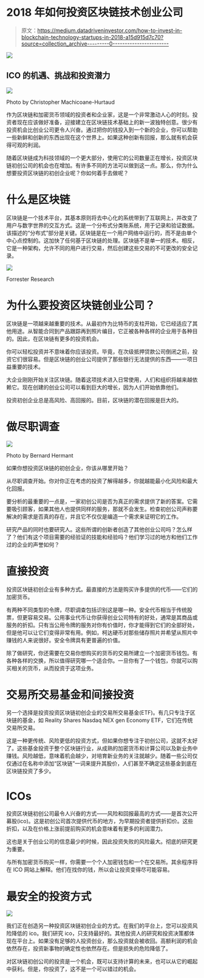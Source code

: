 # 2018 年如何投资区块链技术创业公司

> 原文：<https://medium.datadriveninvestor.com/how-to-invest-in-blockchain-technology-startups-in-2018-a15d915d7c70?source=collection_archive---------0----------------------->

[![](img/3dd2e24a620cc5cadb8f70578dc45b47.png)](http://www.track.datadriveninvestor.com/1B9E)

## ICO 的机遇、挑战和投资潜力

![](img/b7c6b42c9e6c70df61ba3417d5b2036e.png)

Photo by Christopher Machicoane-Hurtaud

作为区块链和加密货币领域的投资者和企业家，这是一个非常激动人心的时刻。投资者现在应该做好准备，迎接建立在区块链技术基础上的新一波独特创意。很少有投资机会比创业公司更令人兴奋。通过把你的钱投入到一个新的企业，你可以帮助一些新鲜和创新的东西出现在这个世界上。如果这种创新有回报，那么就有机会获得可观的利润。

随着区块链成为科技领域的一个更大部分，使用它的公司数量正在增长，投资区块链初创公司的机会也在增加。有许多不同的方法可以做到这一点。那么，你为什么想要投资区块链的初创企业呢？你如何着手去做呢？

# 什么是区块链

区块链是一个技术平台，其基本原则将去中心化的系统带到了互联网上，并改变了用户与数字世界的交互方式。这是一个分布式分类账系统，用于记录和验证数据。该描述的“分布式”部分是关键。区块链是在一个用户网络中运行的，而不是由单个中心点控制的。这加快了任何基于区块链的处理。区块链不是单一的技术。相反，它是一种架构，允许不同的用户进行交易，然后创建这些交易的不可更改的安全记录。

![](img/716580833a9affc304efc00f0340149b.png)

Forrester Research

# 为什么要投资区块链创业公司？

区块链是一项越来越重要的技术。从最初作为比特币的支柱开始，它已经适应了其他用途。从智能合同到产品跟踪再到照片编目，它正被各种各样的企业用于各种目的。因此，在区块链有更多的投资机会。

你可以轻松投资并不意味着你应该投资。毕竟，在次级抵押贷款公司倒闭之前，投资它们很容易。但是区块链的创业公司提供了那些银行无法提供的东西——一项日益重要的技术。

大企业刚刚开始关注区块链。随着这项技术进入日常使用，人们和组织将越来越依赖它。现在创建的创业公司可以看到巨大的增长，因为人们开始依靠他们。

投资初创企业总是高风险、高回报的。目前，区块链的潜在回报是巨大的。

# 做尽职调查

![](img/c08188f01da946ac91a410879dffd183.png)

Photo by Bernard Hermant

如果你想投资区块链的初创企业，你该从哪里开始？

从尽职调查开始。你对你正在考虑的投资了解得越多，你就越能最小化风险和最大化回报。

要分析的最重要的一点是，一家初创公司是否为真正的需求提供了新的答案。它需要吸引顾客，如果其他人也提供同样的服务，那就不会发生。检查初创公司声称要解决的需求是否真的存在，并且它不仅仅是编造一个需求来证明它的工作。

研究产品的同时也要研究人。这些所谓的创新者创造了其他创业公司吗？怎么样了？他们有这个项目需要的经验证的技能和经验吗？他们学习过的地方和他们工作过的企业的声誉如何？

# 直接投资

投资区块链初创企业有多种方式。最直接的方法是购买许多提供的代币——它们的加密货币。

有两种不同类型的令牌，尽职调查包括识别这是哪一种。安全代币相当于传统股票，但更容易交易。公用事业代币让你获得创业公司特有的好处，通常是其商品或服务的折扣。只有当公用令牌的服务对你有价值时，你才能得到它们的全部好处，但是他可以让它们变得非常有用。例如，柯达硬币对那些储存照片并希望从照片中赚钱的人来说很好。安全令牌具有更普遍的价值。

除了做研究，你还需要在交易你想购买的货币的交易所建立一个加密货币钱包。有各种各样的交换，所以值得研究哪一个适合你。一旦你有了一个钱包，你就可以购买相关的货币，从而投资于这项业务。

# 交易所交易基金和间接投资

另一个选择是投资投资区块链初创企业的交易所交易基金(ETF)。有几只专注于区块链的基金，如 Reality Shares Nasdaq NEX gen Economy ETF，它们在传统交易所交易。

这是一种更传统、风险更低的投资方式，但如果你想专注于初创公司，这就不太好了。这些基金投资于整个区块链行业，从成熟的加密货币和计算公司以及新业务中赚钱。风险越低，意味着机会越少，对培育新业务的关注就越少。随着一些公司仅仅通过在名称中添加“区块链”一词来提升其股价，人们甚至不确定这些基金到底在区块链投资了多少。

# ICOs

投资区块链初创公司最令人兴奋的方式——风险和回报最高的方式——是首次公开募股(ico)。这是初创公司首次提供代币的地方，为早期投资者提供折扣价。这些折扣，以及在价格上涨前提前购买的机会意味着有更多的利润潜力。

这也是关于创业公司的信息最少的时候，因此投资失败的风险最大。彻底的研究更为重要。

与所有加密货币购买一样，你需要一个个人加密钱包和一个在交易所。其余程序将在 ICO 网站上解释。他们在找你的钱，所以会让投资变得尽可能容易。

# 最安全的投资方式

![](img/23b164a443a6a4d6611973ba93b9d22c.png)

我们正在创造另一种投资区块链初创企业的方式。在我们的平台上，您可以投资风险降低的 ico。我们研究 ico，只支持最好的。其他投资人的研究和投资决策都体现在平台上。如果没有足够的人投资创业，那么投资就会被收回。高额利润的机会依然存在，投资新事物的确定性也依然存在。但是损失的危险降低了。

对区块链初创公司的投资是一个机会，既可以支持计算的未来，也可以从它的崛起中获利。但是，你投资了，这不是一个可以错过的机会。